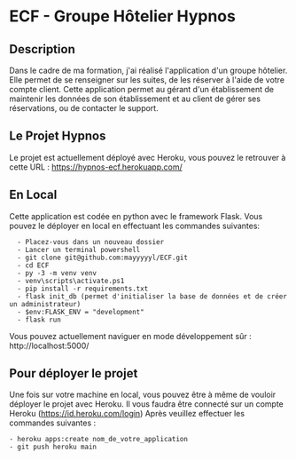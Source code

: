 # ECF - Groupe Hôtelier Hypnos

## Description
Dans le cadre de ma formation, j'ai réalisé l'application d'un groupe hôtelier. Elle permet de se renseigner sur les suites, de les réserver à l'aide de votre compte client. Cette application permet au gérant d'un établissement de maintenir les données de son établissement et au client de gérer ses réservations, ou de contacter le support.

## Le Projet Hypnos
Le projet est actuellement déployé avec Heroku, vous pouvez le retrouver à cette URL : https://hypnos-ecf.herokuapp.com/ 

## En Local
Cette application est codée en python avec le framework Flask. Vous pouvez le déployer en local en effectuant les commandes suivantes:

```
  - Placez-vous dans un nouveau dossier
  - Lancer un terminal powershell
  - git clone git@github.com:mayyyyyl/ECF.git
  - cd ECF
  - py -3 -m venv venv
  - venv\scripts\activate.ps1
  - pip install -r requirements.txt
  - flask init_db (permet d'initialiser la base de données et de créer un administrateur)
  - $env:FLASK_ENV = "development"
  - flask run
 ```
Vous pouvez actuellement naviguer en mode développement sûr : http://localhost:5000/

## Pour déployer le projet
Une fois sur votre machine en local, vous pouvez être à même de vouloir déployer le projet avec Heroku.
Il vous faudra être connecté sur un compte Heroku (https://id.heroku.com/login)
Après veuillez effectuer les commandes suivantes :
```
- heroku apps:create nom_de_votre_application
- git push heroku main
```
